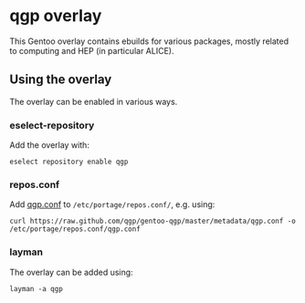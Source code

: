 # qgp overlay

This Gentoo overlay contains ebuilds for various packages, mostly related to 
computing and HEP (in particular ALICE).

## Using the overlay

The overlay can be enabled in various ways.

### eselect-repository

Add the overlay with:
```
eselect repository enable qgp
```

### repos.conf
Add [qgp.conf](https://raw.github.com/qgp/gentoo-qgp/master/metadata/qgp.conf) to
```/etc/portage/repos.conf/```, e.g. using:
```
curl https://raw.github.com/qgp/gentoo-qgp/master/metadata/qgp.conf -o /etc/portage/repos.conf/qgp.conf
```

### layman
The overlay can be added using:
```
layman -a qgp
```
